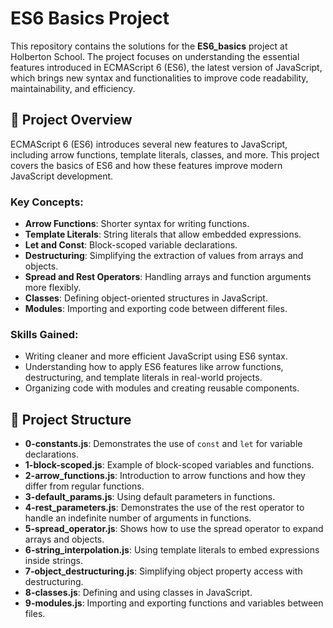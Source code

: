 # ES6 Basics Project

This repository contains the solutions for the **ES6_basics** project at Holberton School. The project focuses on understanding the essential features introduced in ECMAScript 6 (ES6), the latest version of JavaScript, which brings new syntax and functionalities to improve code readability, maintainability, and efficiency.

## 📝 Project Overview

ECMAScript 6 (ES6) introduces several new features to JavaScript, including arrow functions, template literals, classes, and more. This project covers the basics of ES6 and how these features improve modern JavaScript development.

### Key Concepts:
- **Arrow Functions**: Shorter syntax for writing functions.
- **Template Literals**: String literals that allow embedded expressions.
- **Let and Const**: Block-scoped variable declarations.
- **Destructuring**: Simplifying the extraction of values from arrays and objects.
- **Spread and Rest Operators**: Handling arrays and function arguments more flexibly.
- **Classes**: Defining object-oriented structures in JavaScript.
- **Modules**: Importing and exporting code between different files.

### Skills Gained:
- Writing cleaner and more efficient JavaScript using ES6 syntax.
- Understanding how to apply ES6 features like arrow functions, destructuring, and template literals in real-world projects.
- Organizing code with modules and creating reusable components.

## 📂 Project Structure

- **0-constants.js**: Demonstrates the use of `const` and `let` for variable declarations.
- **1-block-scoped.js**: Example of block-scoped variables and functions.
- **2-arrow_functions.js**: Introduction to arrow functions and how they differ from regular functions.
- **3-default_params.js**: Using default parameters in functions.
- **4-rest_parameters.js**: Demonstrates the use of the rest operator to handle an indefinite number of arguments in functions.
- **5-spread_operator.js**: Shows how to use the spread operator to expand arrays and objects.
- **6-string_interpolation.js**: Using template literals to embed expressions inside strings.
- **7-object_destructuring.js**: Simplifying object property access with destructuring.
- **8-classes.js**: Defining and using classes in JavaScript.
- **9-modules.js**: Importing and exporting functions and variables between files.
